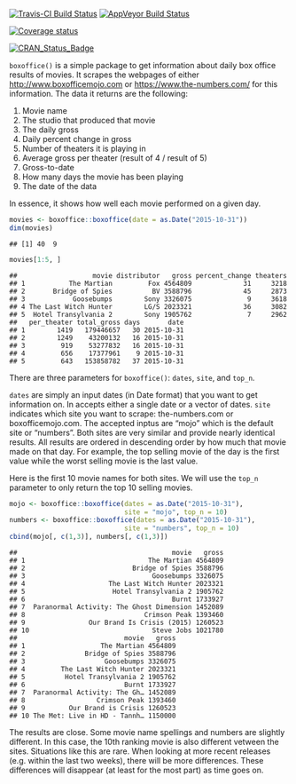 [![Travis-CI Build
Status](https://travis-ci.org/jacobkap/boxoffice.svg?branch=master)](https://travis-ci.org/jacobkap/boxoffice)
[![AppVeyor Build
Status](https://ci.appveyor.com/api/projects/status/github/jacobkap/boxoffice?branch=master&svg=true)](https://ci.appveyor.com/project/jacobkap/boxoffice)

[![Coverage status](https://codecov.io/gh/jacobkap/boxoffice/branch/master/graph/badge.svg)](https://codecov.io/github/jacobkap/boxoffice?branch=master)

[![CRAN\_Status\_Badge](http://www.r-pkg.org/badges/version/boxoffice)](https://cran.r-project.org/package=boxoffice)

`boxoffice()` is a simple package to get information about daily box
office results of movies. It scrapes the webpages of either
<http://www.boxofficemojo.com> or <https://www.the-numbers.com/> for
this information. The data it returns are the following:

1.  Movie name  
2.  The studio that produced that movie  
3.  The daily gross  
4.  Daily percent change in gross  
5.  Number of theaters it is playing in  
6.  Average gross per theater (result of 4 / result of 5)
7.  Gross-to-date  
8.  How many days the movie has been playing  
9.  The date of the data

In essence, it shows how well each movie performed on a given day.

``` r
movies <- boxoffice::boxoffice(date = as.Date("2015-10-31"))
dim(movies)
```

    ## [1] 40  9

``` r
movies[1:5, ]
```

    ##                   movie distributor   gross percent_change theaters
    ## 1           The Martian         Fox 4564809             31     3218
    ## 2       Bridge of Spies          BV 3588796             45     2873
    ## 3            Goosebumps        Sony 3326075              9     3618
    ## 4 The Last Witch Hunter        LG/S 2023321             36     3082
    ## 5  Hotel Transylvania 2        Sony 1905762              7     2962
    ##   per_theater total_gross days       date
    ## 1        1419   179446657   30 2015-10-31
    ## 2        1249    43200132   16 2015-10-31
    ## 3         919    53277832   16 2015-10-31
    ## 4         656    17377961    9 2015-10-31
    ## 5         643   153858782   37 2015-10-31

There are three parameters for `boxoffice()`: `dates`, `site`, and
`top_n`.

`dates` are simply an input dates (in Date format) that you want to get
information on. In accepts either a single date or a vector of dates.
`site` indicates which site you want to scrape: the-numbers.com or
boxofficemojo.com. The accepted inptus are “mojo” which is the default
site or “numbers”. Both sites are very similar and provide nearly
identical results. All results are ordered in descending order by how
much that movie made on that day. For example, the top selling movie of
the day is the first value while the worst selling movie is the last
value.

Here is the first 10 movie names for both sites. We will use the `top_n`
parameter to only return the top 10 selling movies.

``` r
mojo <- boxoffice::boxoffice(dates = as.Date("2015-10-31"), 
                             site = "mojo", top_n = 10)
numbers <- boxoffice::boxoffice(dates = as.Date("2015-10-31"),
                             site = "numbers", top_n = 10)
cbind(mojo[, c(1,3)], numbers[, c(1,3)])
```

    ##                                       movie   gross
    ## 1                               The Martian 4564809
    ## 2                           Bridge of Spies 3588796
    ## 3                                Goosebumps 3326075
    ## 4                     The Last Witch Hunter 2023321
    ## 5                      Hotel Transylvania 2 1905762
    ## 6                                     Burnt 1733927
    ## 7  Paranormal Activity: The Ghost Dimension 1452089
    ## 8                              Crimson Peak 1393460
    ## 9                Our Brand Is Crisis (2015) 1260523
    ## 10                               Steve Jobs 1021780
    ##                           movie   gross
    ## 1                   The Martian 4564809
    ## 2               Bridge of Spies 3588796
    ## 3                    Goosebumps 3326075
    ## 4         The Last Witch Hunter 2023321
    ## 5          Hotel Transylvania 2 1905762
    ## 6                         Burnt 1733927
    ## 7  Paranormal Activity: The Gh… 1452089
    ## 8                  Crimson Peak 1393460
    ## 9           Our Brand is Crisis 1260523
    ## 10 The Met: Live in HD - Tannh… 1150000

The results are close. Some movie name spellings and numbers are
slightly different. In this case, the 10th ranking movie is also
different vetween the sites. Situations like this are rare. When looking
at more recent releases (e.g. within the last two weeks), there will be
more differences. These differences will disappear (at least for the
most part) as time goes on.
